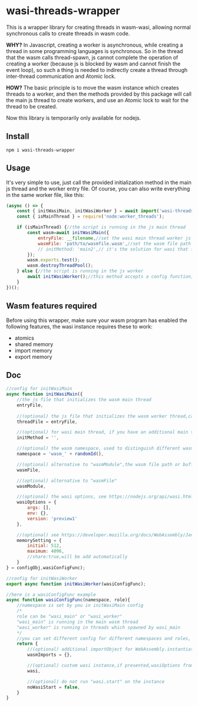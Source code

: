 # wasi-threads-wrapper

This is a wrapper library for creating threads in wasm-wasi, allowing normal synchronous calls to create threads in wasm code.

**WHY?** In Javascript, creating a worker is asynchronous, while creating a thread in some programming languages is synchronous. So in the thread that the wasm calls thread-spawn, js cannot complete the operation of creating a worker (because js is blocked by wasm and cannot finish the event loop), so such a thing is needed to indirectly create a thread through inter-thread communication and Atomic lock.

**HOW?** The basic principle is to move the wasm instance which creates threads to a worker, and then the methods provided by this package will call the main js thread to create workers, and use an Atomic lock to wait for the thread to be created.

Now this library is temporarily only available for nodejs.

## Install
```
npm i wasi-threads-wrapper
```

## Usage

It's very simple to use, just call the provided initialization method in the main js thread and the worker entry file. Of course, you can also write everything in the same worker file, like this:

```javascript
(async () => {
	const { initWasiMain, initWasiWorker } = await import('wasi-threads-wrapper');
	const { isMainThread } = require('node:worker_threads');

	if (isMainThread) {//the script is running in the js main thread
		const wasm=await initWasiMain({
			entryFile: __filename,//set the wasi main thread worker js file, here is still this file
			wasmFile: 'path/to/wasmfile.wasm',//set the wasm file path or buffer
			// initMethod: 'main2',// it's the solution for wasi that force you to calling wasi.start(), just make another "main" and leave the origin one empty
		});
		wasm.exports.test();
		wasm.destroyThreadPool();
	} else {//the script is running in the js worker
		await initWasiWorker();//this method accepts a config function, ses below
	}
})();

```

## Wasm features required

Before using this wrapper, make sure your wasm program has enabled the following features, the wasi instance requires these to work:
* atomics
* shared memory
* import memory
* export memory

## Doc

```javascript
//config for initWasiMain
async function initWasiMain({
	//the js file that initializes the wasm main thread
	entryFile,
	
	//(optional) the js file that initializes the wasm worker thread,can be the same as entryFile
	threadFile = entryFile,

	//(optional) for wasi main thread, if you have an additional main thread entry exposed,set the name here
	initMethod = '',

	//(optional) the wasm namespace, used to distinguish different wasm instances
	namespace = 'wasm_' + randomId(),

	//(optional) alternative to "wasmModule",the wasm file path or buffer
	wasmFile,

	//(optional) alternative to "wasmFile"
	wasmModule,

	//(optional) the wasi options, see https://nodejs.org/api/wasi.html
	wasiOptions = {
		args: [],
		env: {},
		version: 'preview1'
	},

	//(optional) see https://developer.mozilla.org/docs/WebAssembly/JavaScript_interface/Memory
	memorySetting = {
		initial: 512,
		maximum: 4096,
		//share:true,will be add automatically
	}
} = configObj,wasiConfigFunc);
```

```javascript
//config for initWasiWorker
export async function initWasiWorker(wasiConfigFunc);

//here is a wasiConfigFunc example
async function wasiConfigFunc(namespace, role){
	//namespace is set by you in initWasiMain config
	/* 
	role can be "wasi_main" or "wasi_worker"
	"wasi_main" is running in the main wasm thread
	"wasi_worker" is running in threads which spawned by wasi_main
	*/
	//you can set different config for different namespaces and roles, but usually just set the same one is enough
	return {
		//(optional) additional importObject for WebAssembly.instantiate method
		wasmImports = {},

		//(optional) custom wasi instance,if presented,wasiOptions from initWasiMain config will be ignored
		wasi,

		//(optional) do not run "wasi.start" on the instance
		noWasiStart = false,
	}
}
```